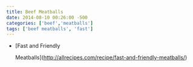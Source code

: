 ```yaml
---
title: Beef Meatballs
date: 2014-08-10 00:26:00 -500
categories: ['beef','meatballs']
tags: ['beef meatballs', 'fast']
---
```


-   [Fast and Friendly

    Meatballs](http://allrecipes.com/recipe/fast-and-friendly-meatballs/)

